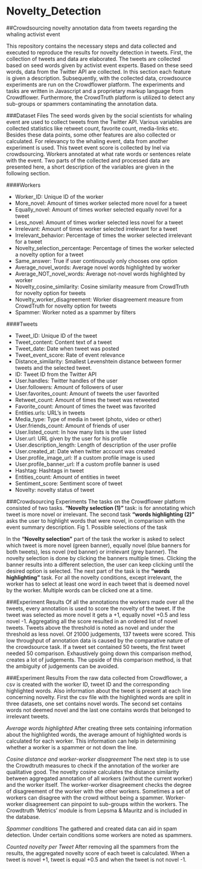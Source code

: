 # Novelty_Detection
##Crowdsourcing novelty annotation data from tweets regarding the whaling activist event

This repository contains the necessary steps and data collected and executed to reproduce the results for novelty detection in tweets. First, the collection of tweets and data are elaborated. The tweets are collected based on seed words given by activist event experts. Based on these seed words, data from the Twitter API are collected. In this section each feature is given a description. Subsequently, with the collected data, crowdsource experiments are run on the Crowdflower platform. The experiments and tasks are written in Javascript and a proprietary markup language from Crowdflower. Furthermore, the CrowdTruth platform is utilized to detect any sub-groups or spammers contaminating the annotation data.

###Dataset Files
The seed words given by the social scientists for whaling event are used to collect tweets from the Twitter API. Various variables are collected statistics like retweet count, favorite count, media-links etc. Besides these data points, some other features are also collected or calculated. For relevancy to the whaling event, data from another experiment is used. This tweet event score is collected by Inel via crowdsourcing. Workers annotated at what rate words or sentences relate with the event. Two parts of the collected and processed data are presented here, a short description of the variables are given in the following section.

####Workers
- Worker_ID: Unique ID of the worker
- More_novel: Amount of times worker selected more novel for a tweet
- Equally_novel: Amount of times worker selected equally novel for a tweet
- Less_novel: Amount of times worker selected less novel for a tweet
- Irrelevant: Amount of times worker selected irrelevant for a tweet
- Irrelevant_behavior: Percentage of times the worker selected irrelevant for a tweet
- Novelty_selection_percentage: Percentage of times the worker selected a novelty option for a tweet
- Same_answer: True if user continuously only chooses one option
- Average_novel_words: Average novel words highlighted by worker
- Average_NOT_novel_words: Average not-novel words highlighted by worker
- Novelty_cosine_similarity: Cosine similarity measure from CrowdTruth for novelty option for tweets
- Novelty_worker_disagreement: Worker disagreement measure from CrowdTruth for novelty option for tweets
- Spammer: Worker noted as a spammer by filters

####Tweets
- Tweet_ID: Unique ID of the tweet
- Tweet_content: Content text of a tweet
- Tweet_date: Date when tweet was posted
- Tweet_event_score: Rate of event relevance
- Distance_similarity: Smallest Levenshtein distance between former tweets and the selected tweet.
- ID: Tweet ID from the Twitter API
- User.handles: Twitter handles of the user
- User.followers: Amount of followers of user
- User.favorites_count: Amount of tweets the user favorited
- Retweet_count: Amount of times the tweet was retweeted
- Favorite_count: Amount of times the tweet was favorited
- Entities.urls: URL’s in tweets
- Media_type: Type of media in tweet (photo, video or other)
- User.friends_count: Amount of friends of user
- User.listed_count: In how many lists is the user listed
- User.url: URL given by the user for his profile
- User.description_length: Length of description of the user profile
- User.created_at: Date when twitter account was created
- User.profile_image_url: If a custom profile image is used
- User.profile_banner_url: If a custom profile banner is used
- Hashtag: Hashtags in tweet
- Entities_count: Amount of entities in tweet
- Sentiment_score: Sentiment score of tweet
- Novelty: novelty status of tweet

###Crowdsourcing Experiments
The tasks on the Crowdflower platform consisted of two tasks. **“Novelty selection (1)”** task: is for annotating which tweet is more novel or irrelevant. The second task **“words highlighting (2)”** asks the user to highlight words that were novel, in comparison with the event summary description.
Fig 1. Possible selections of the task

In the **“Novelty selection”** part of the task the worker is asked to select which tweet is more novel (green banner), equally novel (blue banners for both tweets), less novel (red banner) or irrelevant (grey banner). The novelty selection is done by clicking the banners multiple times. Clicking the banner results into a different selection, the user can keep clicking until the desired option is selected. The next part of the task is the **“words highlighting”** task. For all the novelty conditions, except irrelevant, the worker has to select at least one word in each tweet that is deemed novel by the worker. Multiple words can be clicked one at a time.

###Experiment Results
Of all the annotations the workers made over all the tweets, every annotation is used to score the novelty of the tweet. If the tweet was selected as more novel it gets a +1, equally novel +0.5 and less novel -1. Aggregating all the score resulted in an ordered list of novel tweets. Tweets above the threshold is noted as novel and under the threshold as less novel. Of 21000 judgements, 137 tweets were scored. This low throughput of annotation data is caused by the comparative nature of the crowdsource task. If a tweet set contained 50 tweets, the first tweet needed 50 comparison. Exhaustively going down this comparison method, creates a lot of judgements. The upside of this comparison method, is that the ambiguity of judgements can be avoided. 

###Experiment Results
From the raw data collected from Crowdflower, a csv is created with the worker ID, tweet ID and the corresponding highlighted words. Also information about the tweet is present at each line concerning novelty. First the csv file with the highlighted words are split in three datasets, one set contains novel words. The second set contains words not deemed novel and the last one contains words that belonged to irrelevant tweets.
 
*Average words highlighted*
After creating three sets containing information about the highlighted words, the average amount of highlighted words is calculated for each worker. This information can help in determining whether a worker is a spammer or not down the line.


*Cosine distance and worker-worker disagreement*
The next step is to use the Crowdtruth measures to check if the annotation of the worker are qualitative good. The novelty cosine calculates the distance similarity between aggregated annotation of all workers (without the current worker) and the worker itself. The worker-worker disagreement checks the degree of disagreement of the worker with the other workers. Sometimes a set of workers can disagree with the crowd without being a spammer. Worker-worker disagreement can pinpoint to sub-groups within the workers. The Crowdtruth ‘Metrics’ module is from Lepsma & Mauritz and is included in the database.



*Spammer conditions*
The gathered and created data can aid in spam detection. Under certain conditions some workers are noted as spammers.


*Counted novelty per Tweet*
After removing all the spammers from the results, the aggregated novelty score of each tweet is calculated. When a tweet is novel +1, tweet is equal +0.5 and when the tweet is not novel -1.
